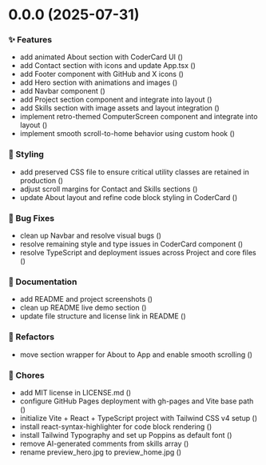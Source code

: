 # 0.0.0 (2025-07-31)


### ✨ Features

* add animated About section with CoderCard UI ([](https://github.com/yashmodi6/portfolio/commit/f058c1646b0786dcea7d4f165b7941be2a73c08c))
* add Contact section with icons and update App.tsx ([](https://github.com/yashmodi6/portfolio/commit/ccd992ebcef06dbf39ef8ddd0fedd29c9f23b39c))
* add Footer component with GitHub and X icons ([](https://github.com/yashmodi6/portfolio/commit/fcf7b784c6d9f33350d838aeae24f0b464ee2251))
* add Hero section with animations and images ([](https://github.com/yashmodi6/portfolio/commit/28815b1ccba48f32877c7227ddd36d3d75a68ae5))
* add Navbar component ([](https://github.com/yashmodi6/portfolio/commit/5973809b2e365c2c450785620389b4b497b6fcec))
* add Project section component and integrate into layout ([](https://github.com/yashmodi6/portfolio/commit/5432d5bc2812e7cb472b3cf016f0ad2c51e9c609))
* add Skills section with image assets and layout integration ([](https://github.com/yashmodi6/portfolio/commit/d0766cd040060ed86cd0ba42c3183a0dd2970773))
* implement retro-themed ComputerScreen component and integrate into layout ([](https://github.com/yashmodi6/portfolio/commit/95ba7d39872b32b718244225720257a06c1c507b))
* implement smooth scroll-to-home behavior using custom hook ([](https://github.com/yashmodi6/portfolio/commit/79170521e518dd16a9cb573ce51b674b701b679f))


### 🎨 Styling

* add preserved CSS file to ensure critical utility classes are retained in production ([](https://github.com/yashmodi6/portfolio/commit/27fb24786b1c347e3d3012d0833a498020bb4a78))
* adjust scroll margins for Contact and Skills sections ([](https://github.com/yashmodi6/portfolio/commit/aa24adca116f701a981a1e41781bddfbd7f21ddb))
* update About layout and refine code block styling in CoderCard ([](https://github.com/yashmodi6/portfolio/commit/cd35105c904859742faf1e7fc9974e089f30c13c))


### 🐛 Bug Fixes

* clean up Navbar and resolve visual bugs ([](https://github.com/yashmodi6/portfolio/commit/41df5b367eaf151655b7c2daef28c64cb4b71c0e))
* resolve remaining style and type issues in CoderCard component ([](https://github.com/yashmodi6/portfolio/commit/0f2dc3b267deae9a577985e18eee0cb2f477bdf4))
* resolve TypeScript and deployment issues across Project and core files ([](https://github.com/yashmodi6/portfolio/commit/ec2860f1b722cbbaf908c567a1adb7850880d54d))


### 📝 Documentation

* add README and project screenshots ([](https://github.com/yashmodi6/portfolio/commit/f09c37c94b9d5635b5530c1751fd07760e977262))
* clean up README live demo section ([](https://github.com/yashmodi6/portfolio/commit/e5408477a0f38101a4daa4ce611942aaddd6f072))
* update file structure and license link in README ([](https://github.com/yashmodi6/portfolio/commit/00ab76b35788bbdc3f95ba2053d2a1ad312ad67b))


### 🔨 Refactors

* move section wrapper for About to App and enable smooth scrolling ([](https://github.com/yashmodi6/portfolio/commit/9febf35de8d87de2eaf72d3312b0ddba18e29e0d))


### 🧰 Chores

* add MIT license in LICENSE.md ([](https://github.com/yashmodi6/portfolio/commit/acdc2131c8b55d01ab4333acc3151ade09d616aa))
* configure GitHub Pages deployment with gh-pages and Vite base path ([](https://github.com/yashmodi6/portfolio/commit/9589116a18cd2c43b697bff721c6b4fe933c2a65))
* initialize Vite + React + TypeScript project with Tailwind CSS v4 setup ([](https://github.com/yashmodi6/portfolio/commit/a25101762cd04f081baa21d448a1c8096971ee17))
* install react-syntax-highlighter for code block rendering ([](https://github.com/yashmodi6/portfolio/commit/3205ec5886225411fb9e2df1623cc5cf1f95f96a))
* install Tailwind Typography and set up Poppins as default font ([](https://github.com/yashmodi6/portfolio/commit/1390d1a533dc93cf7a4d319ed0522e06944b67f7))
* remove AI-generated comments from skills array ([](https://github.com/yashmodi6/portfolio/commit/8f77d5a051d7767f512d8c2f84fb5ce710657e5a))
* rename preview_hero.jpg to preview_home.jpg ([](https://github.com/yashmodi6/portfolio/commit/92c383d25ca197c964b5431bb1422205317122ad))




